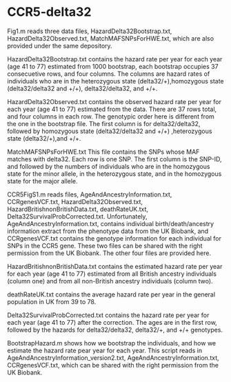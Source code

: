 # CCR5-delta32

Fig1.m reads three data files, HazardDelta32Bootstrap.txt, HazardDelta32Observed.txt, MatchMAFSNPsForHWE.txt, which are also provided under the same depository.

HazardDelta32Bootstrap.txt contains the hazard rate per year for each year (age 41 to 77) estimated from 1000 bootstrap, each bootstrap occupies 37 consecuetive rows, and four columns. The columns are hazard rates of individuals who are in the heterozygous state (delta32/+),homozygous state (delta32/delta32 and +/+), delta32/delta32, and +/+.

HazardDelta32Observed.txt contains the observed hazard rate per year for each year (age 41 to 77) estimated from the data. There are 37 rows total, and four columns in each row. The genotypic order here is different from the one in the bootstrap file. The first column is for delta32/delta32, followed by homozygous state (delta32/delta32 and +/+) ,heterozygous state (delta32/+),and +/+.

MatchMAFSNPsForHWE.txt This file contains the SNPs whose MAF matches with delta32. Each row is one SNP. The first column is the SNP-ID, and followed by the numbers of individuals who are in the homozygous state for the minor allele, in the heterozygous state, and in the homozygous state for the major allele. 

CCR5FigS1.m reads files, AgeAndAncestryInformation.txt, CCRgenesVCF.txt, HazardDelta32Observed.txt, HazardBritishnonBritishData.txt, deathRateUK.txt, Delta32SurvivalProbCorrected.txt. Unfortunately, AgeAndAncestryInformation.txt, contains individual birth/death/ancestry information extract from the phenotype data from the UK Biobank, and CCRgenesVCF.txt contains the genotype information for each individual for SNPs in the CCR5 gene. These two files can be shared with the right permission from the UK Biobank. The other four files are provided here.

HazardBritishnonBritishData.txt contains the estimated hazard rate per year for each year (age 41 to 77) estimated from all British ancestry individuals (column one) and from all non-British ancestry individuals (column two).

deathRateUK.txt contains the average hazard rate per year in the general population in UK from 39 to 78.

Delta32SurvivalProbCorrected.txt contains the hazard rate per year for each year (age 41 to 77) after the correction. The ages are in the first row, followed by the hazards for delta32/delta32, delta32/+, and +/+ genotypes.

BootstrapHazard.m shows how we bootstrap the individuals, and how we estimate the hazard rate pear year for each year. This script reads in AgeAndAncestryInformation_version2.txt, AgeAndAncestryInformation.txt, CCRgenesVCF.txt, which can be shared with the right permission from the UK Biobank.
